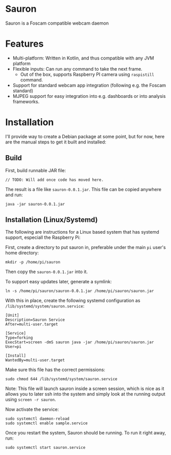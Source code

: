 # Sauron
Sauron is a Foscam compatible webcam daemon

# Features
 - Multi-platform: Written in Kotlin, and thus compatible with any JVM platform
 - Flexible inputs: Can run any command to take the next frame.
   - Out of the box, supports Raspberry PI camera using `raspistill` command.
 - Support for standard webcam app integration (following e.g. the Foscam standard)
 - MJPEG support for easy integration into e.g. dashboards or into analysis frameworks.

# Installation
I'll provide way to create a Debian package at some point, but for now, here are the manual steps to get it built and installed:

## Build
First, build runnable JAR file:
```
// TODO: Will add once code has moved here.
```

The result is a file like `sauron-0.0.1.jar`. This file can be copied anywhere and run:

```
java -jar sauron-0.0.1.jar
```

## Installation (Linux/Systemd)
The following are instructions for a Linux based system that has systemd support, especiall the Raspberry Pi:

First, create a directory to put sauron in, preferable under the main `pi` user's home directory:

```
mkdir -p /home/pi/sauron
```

Then copy the `sauron-0.0.1.jar` into it.

To support easy updates later, generate a symlink:
```
ln -s /home/pi/sauron/sauron-0.0.1.jar /home/pi/sauron/sauron.jar
```

With this in place, create the following systemd configuration as `/lib/systemd/system/sauron.service`:

```
[Unit]
Description=Sauron Service
After=multi-user.target

[Service]
Type=forking
ExecStart=screen -dmS sauron java -jar /home/pi/sauron/sauron.jar
User=pi

[Install]
WantedBy=multi-user.target
```

Make sure this file has the correct permissions:
```
sudo chmod 644 /lib/systemd/system/sauron.service
```

Note: This file will launch sauron inside a screen session, which is nice as it allows you to later ssh into the system and simply look at the running output using `screen -r sauron`.

Now activate the service:
```
sudo systemctl daemon-reload
sudo systemctl enable sample.service
```

Once you restart the system, Sauron should be running. To run it right away, run:
```
sudo systemctl start sauron.service
```

